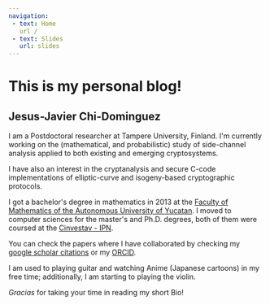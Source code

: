 ```yaml
---
navigation:
 - text: Home
   url /
 - text: Slides
   url: slides
---
```


# This is my personal blog!
## Jesus-Javier Chi-Dominguez
I am a Postdoctoral researcher at Tampere University, Finland. I'm currently working on the (mathematical, and probabilistic) study of side-channel analysis applied to both existing and emerging cryptosystems. 

I have also an interest in the cryptanalysis and secure C-code implementations of elliptic-curve and isogeny-based cryptographic protocols.

I got a bachelor's degree in mathematics in 2013 at the [Faculty of Mathematics of the Autonomous University of Yucatan](https://www.matematicas.uady.mx/). I moved to computer sciences for the master's and Ph.D. degrees, both of them were coursed at the [Cinvestav - IPN](https://www.cs.cinvestav.mx/en).

You can check the papers where I have collaborated by checking my [google scholar citations](https://scholar.google.com/citations?user=a3bmRrwAAAAJ) or my [ORCID](https://orcid.org/0000-0002-9753-7263).

I am used to playing guitar and watching Anime (Japanese cartoons) in my free time; additionally, I am starting to playing the violin.

_Gracias_ for taking your time in reading my short Bio!
